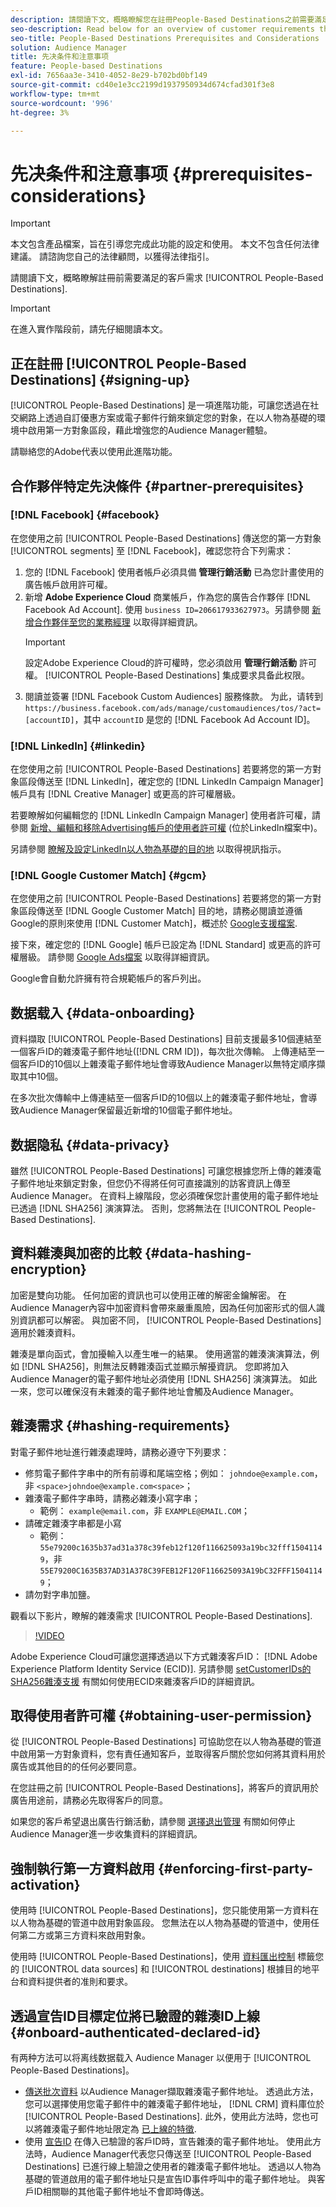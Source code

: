 ```yaml
---
description: 請閱讀下文，概略瞭解您在註冊People-Based Destinations之前需要滿足的客戶需求。
seo-description: Read below for an overview of customer requirements that you need to meet before signing up for People-Based Destinations.
seo-title: People-Based Destinations Prerequisites and Considerations
solution: Audience Manager
title: 先决条件和注意事项
feature: People-based Destinations
exl-id: 7656aa3e-3410-4052-8e29-b702bd0bf149
source-git-commit: cd40e1e3cc2199d1937950934d674cfad301f3e8
workflow-type: tm+mt
source-wordcount: '996'
ht-degree: 3%

---
```


# 先决条件和注意事项 {#prerequisites-considerations}

>[!IMPORTANT]
>本文包含產品檔案，旨在引導您完成此功能的設定和使用。 本文不包含任何法律建議。 請諮詢您自己的法律顧問，以獲得法律指引。

請閱讀下文，概略瞭解註冊前需要滿足的客戶需求 [!UICONTROL People-Based Destinations].

>[!IMPORTANT]
> 在進入實作階段前，請先仔細閱讀本文。

## 正在註冊 [!UICONTROL People-Based Destinations] {#signing-up}

[!UICONTROL People-Based Destinations] 是一項進階功能，可讓您透過在社交網路上透過自訂優惠方案或電子郵件行銷來鎖定您的對象，在以人物為基礎的環境中啟用第一方對象區段，藉此增強您的Audience Manager體驗。

請聯絡您的Adobe代表以使用此進階功能。

## 合作夥伴特定先決條件 {#partner-prerequisites}

### [!DNL Facebook] {#facebook}

在您使用之前 [!UICONTROL People-Based Destinations] 傳送您的第一方對象 [!UICONTROL segments] 至 [!DNL Facebook]，確認您符合下列需求：

1. 您的 [!DNL Facebook] 使用者帳戶必須具備 **管理行銷活動** 已為您計畫使用的廣告帳戶啟用許可權。
2. 新增 **Adobe Experience Cloud** 商業帳戶，作為您的廣告合作夥伴 [!DNL Facebook Ad Account]. 使用 `business ID=206617933627973`。另請參閱 [新增合作夥伴至您的業務經理](https://www.facebook.com/business/help/1717412048538897) 以取得詳細資訊。
   >[!IMPORTANT]
   > 設定Adobe Experience Cloud的許可權時，您必須啟用 **管理行銷活動** 許可權。 [!UICONTROL People-Based Destinations] 集成要求具备此权限。
3. 閱讀並簽署 [!DNL Facebook Custom Audiences] 服務條款。 为此，请转到 `https://business.facebook.com/ads/manage/customaudiences/tos/?act=[accountID]`，其中 `accountID` 是您的 [!DNL Facebook Ad Account ID]。

### [!DNL LinkedIn] {#linkedin}

在您使用之前 [!UICONTROL People-Based Destinations] 若要將您的第一方對象區段傳送至 [!DNL LinkedIn]，確定您的 [!DNL LinkedIn Campaign Manager] 帳戶具有 [!DNL Creative Manager] 或更高的許可權層級。

若要瞭解如何編輯您的 [!DNL LinkedIn Campaign Manager] 使用者許可權，請參閱 [新增、編輯和移除Advertising帳戶的使用者許可權](https://www.linkedin.com/help/lms/answer/5753) (位於LinkedIn檔案中)。

另請參閱 [瞭解及設定LinkedIn以人物為基礎的目的地](https://experienceleague.adobe.com/docs/audience-manager-learn/tutorials/data-activation/people-based-destinations/understanding-and-configuring-the-linkedin-pbd.html) 以取得視訊指示。

### [!DNL Google Customer Match] {#gcm}

在您使用之前 [!UICONTROL People-Based Destinations] 若要將您的第一方對象區段傳送至 [!DNL Google Customer Match] 目的地，請務必閱讀並遵循Google的原則來使用 [!DNL Customer Match]，概述於 [Google支援檔案](https://support.google.com/google-ads/answer/6299717).

接下來，確定您的 [!DNL Google] 帳戶已設定為 [!DNL Standard] 或更高的許可權層級。 請參閱 [Google Ads檔案](https://support.google.com/google-ads/answer/9978556?visit_id=637611563637058259-4176462731&amp;rd=1) 以取得詳細資訊。

Google會自動允許擁有符合規範帳戶的客戶列出。

## 数据载入 {#data-onboarding}

資料擷取 [!UICONTROL People-Based Destinations] 目前支援最多10個連結至一個客戶ID的雜湊電子郵件地址([!DNL CRM ID])，每次批次傳輸。 上傳連結至一個客戶ID的10個以上雜湊電子郵件地址會導致Audience Manager以無特定順序擷取其中10個。

在多次批次傳輸中上傳連結至一個客戶ID的10個以上的雜湊電子郵件地址，會導致Audience Manager保留最近新增的10個電子郵件地址。

## 数据隐私 {#data-privacy}

雖然 [!UICONTROL People-Based Destinations] 可讓您根據您所上傳的雜湊電子郵件地址來鎖定對象，但您仍不得將任何可直接識別的訪客資訊上傳至Audience Manager。 在資料上線階段，您必須確保您計畫使用的電子郵件地址已透過 [!DNL SHA256] 演演算法。 否則，您將無法在 [!UICONTROL People-Based Destinations].

## 資料雜湊與加密的比較 {#data-hashing-encryption}

加密是雙向功能。 任何加密的資訊也可以使用正確的解密金鑰解密。 在Audience Manager內容中加密資料會帶來嚴重風險，因為任何加密形式的個人識別資訊都可以解密。 與加密不同， [!UICONTROL People-Based Destinations] 適用於雜湊資料。

雜湊是單向函式，會加擾輸入以產生唯一的結果。 使用適當的雜湊演演算法，例如 [!DNL SHA256]，則無法反轉雜湊函式並顯示解擾資訊。 您即將加入Audience Manager的電子郵件地址必須使用 [!DNL SHA256] 演演算法。 如此一來，您可以確保沒有未雜湊的電子郵件地址會觸及Audience Manager。

## 雜湊需求 {#hashing-requirements}

對電子郵件地址進行雜湊處理時，請務必遵守下列要求：

* 修剪電子郵件字串中的所有前導和尾端空格；例如： `johndoe@example.com`，非 `<space>johndoe@example.com<space>`；
* 雜湊電子郵件字串時，請務必雜湊小寫字串；
   * 範例： `example@email.com`，非 `EXAMPLE@EMAIL.COM`；
* 請確定雜湊字串都是小寫
   * 範例： `55e79200c1635b37ad31a378c39feb12f120f116625093a19bc32fff15041149`，非 `55E79200C1635B37AD31A378C39FEB12F120F116625093A19bC32FFF15041149`；
* 請勿對字串加鹽。

觀看以下影片，瞭解的雜湊需求 [!UICONTROL People-Based Destinations].

>[!VIDEO](https://video.tv.adobe.com/v/29003/)

Adobe Experience Cloud可讓您選擇透過以下方式雜湊客戶ID： [!DNL Adobe Experience Platform Identity Service (ECID)]. 另請參閱 [setCustomerIDs的SHA256雜湊支援](https://experienceleague.adobe.com/docs/id-service/using/reference/hashing-support.html) 有關如何使用ECID來雜湊客戶ID的詳細資訊。

## 取得使用者許可權 {#obtaining-user-permission}

從 [!UICONTROL People-Based Destinations] 可協助您在以人物為基礎的管道中啟用第一方對象資料，您有責任通知客戶，並取得客戶關於您如何將其資料用於廣告或其他目的的任何必要同意。

在您註冊之前 [!UICONTROL People-Based Destinations]，將客戶的資訊用於廣告用途前，請務必先取得客戶的同意。

如果您的客戶希望退出廣告行銷活動，請參閱 [選擇退出管理](../../overview/data-security-and-privacy/data-privacy-requests.md) 有關如何停止Audience Manager進一步收集資料的詳細資訊。

## 強制執行第一方資料啟用 {#enforcing-first-party-activation}

使用時 [!UICONTROL People-Based Destinations]，您只能使用第一方資料在以人物為基礎的管道中啟用對象區段。 您無法在以人物為基礎的管道中，使用任何第二方或第三方資料來啟用對象。

使用時 [!UICONTROL People-Based Destinations]，使用 [資料匯出控制](../data-export-controls.md) 標籤您的 [!UICONTROL data sources] 和 [!UICONTROL destinations] 根據目的地平台和資料提供者的准則和要求。

## 透過宣告ID目標定位將已驗證的雜湊ID上線 {#onboard-authenticated-declared-id}

有两种方法可以将离线数据载入 Audience Manager 以便用于 [!UICONTROL People-Based Destinations]。

* [傳送批次資料](../../integration/sending-audience-data/batch-data-transfer-explained/batch-data-transfer-overview.md) 以Audience Manager擷取雜湊電子郵件地址。 透過此方法，您可以選擇使用您電子郵件中的雜湊電子郵件地址， [!DNL CRM] 資料庫位於 [!UICONTROL People-Based Destinations]. 此外，使用此方法時，您也可以將雜湊電子郵件地址限定為 [已上線的特徵](../traits/trait-and-segment-qualification-reference.md).
* 使用 [宣告ID](../declared-ids.md) 在傳入已驗證的客戶ID時，宣告雜湊的電子郵件地址。 使用此方法時，Audience Manager代表您只傳送至 [!UICONTROL People-Based Destinations] 已進行線上驗證之使用者的雜湊電子郵件地址。 透過以人物為基礎的管道啟用的電子郵件地址只是宣告ID事件呼叫中的電子郵件地址。 與客戶ID相關聯的其他電子郵件地址不會即時傳送。
